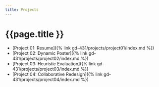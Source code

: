 ```yaml
---
title: Projects
---
```


# {{page.title }}

- [Project 01: Resume]({% link gd-431/projects/project01/index.md %})
- [Project 02: Dynamic Poster]({% link gd-431/projects/project02/index.md %})
- [Project 03: Heuristic Evaluation]({% link gd-431/projects/project03/index.md %})
- [Project 04: Collaborative Redesign]({% link gd-431/projects/project04/index.md %})
